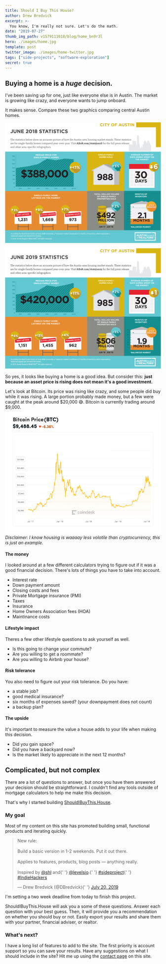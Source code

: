 ```yaml
---
title: Should I Buy This House?
author: Drew Bredvick
excerpt: >-
  You know, I'm really not sure. Let's do the math.
date: "2019-07-27"
thumb_img_path: v1579111018/blog/home_bn9r3l
hero: ./images/home.jpg
template: post
twitter_image: ./images/home-twitter.jpg
tags: ["side-projects", "software-exploration"]
secret: true
---
```

## Buying a home is a _huge_ decision.

I've been saving up for one, just like everyone else is in Austin. The market is growing like crazy, and everyone wants to jump onboard.

It makes sense. Compare these two graphics comparing central Austin homes.

![june 2018](./images/COA-June-2018.jpg)

![june 2019](./images/COA-June-2019.jpg)

So yes, it looks like buying a home is a good idea. But consider this: **just because an asset price is rising does not mean it's a good investment.**

Let's look at Bitcoin. Its price was rising like crazy, and some people did buy while it was rising. A large portion probably made money, but a few were caught at the peak around $20,000 😅. Bitcoin is currently trading around $9,000.
![bitcoin](./images/bitcoin-price-clean.png)
_Disclaimer: I know housing is waaaay less volotile than cryptocurrency, this is just an example._

#### The money

I looked around at a few different calculators trying to figure out if it was a good financial decision. There's lots of things you have to take into account.

- Interest rate
- Down payment amount
- Closing costs and fees
- Private Mortgage insurance (PMI)
- Taxes
- Insurance
- Home Owners Association fees (HOA)
- Maintinance costs

#### Lifestyle impact

Theres a few other lifestyle questions to ask yourself as well.

- Is this going to change your commute?
- Are you willing to get a roommate?
- Are you willing to Airbnb your house?

#### Risk tolerance

You also need to figure out your risk tolerance. Do you have:

- a stable job?
- good medical insurance?
- six months of expenses saved? (your downpayment does not count)
- a backup plan?

#### The upside

It's important to measure the value a house adds to your life when making this decision.

- Did you gain space?
- Did you have a backyard now?
- Is the market likely to appreciate in the next 12 months?

## Complicated, but not complex

There are a lot of questions to answer, but once you have them answered your decision should be straightforward. I couldn't find any tools outside of mortgage calculators to help me make this decision.

That's why I started building [ShouldIBuyThis.House](https://ShouldIBuyThis.House).

### My goal

Most of my content on this site has promoted building small, functional products and iterating quickly.

<div style="align-self: center; width: 100%; max-width: 500px" id="testing">
<blockquote class="twitter-tweet">
  <p lang="en" dir="ltr">
    New rule: <br />
    <br />
    Build a basic version in 1-2 weekends. Put it out there.
    <br />
    <br />
    Applies to features, products, blog posts — anything really. <br />
    <br />
    Inspired by <a href="https://twitter.com/shl?ref_src=twsrc%5Etfw">@shl</a> and{' '}
    <a href="https://twitter.com/levelsio?ref_src=twsrc%5Etfw">@levelsio</a>.{' '}
    <a href="https://twitter.com/hashtag/sideproject?src=hash&amp;ref_src=twsrc%5Etfw">#sideproject</a>{' '}
    <a href="https://twitter.com/hashtag/IndieHackers?src=hash&amp;ref_src=twsrc%5Etfw">#IndieHackers</a>
  </p>
  &mdash; Drew Bredvick (@DBredvick){' '}
  <a href="https://twitter.com/DBredvick/status/1152682809460494337?ref_src=twsrc%5Etfw">July 20, 2019</a>
</blockquote>
</div>

I'm setting a two week deadline from today to finish this project.

ShouldIBuyThis.House will ask you a some of these questions. Answer each question with your best guess. Then, it will provide you a recommendation on whether you should buy or not. Easily export your results and share them with your partner, financial adviser, or realtor.

### What's next?

I have a long list of features to add to the site. The first priority is account support so you can save your results. Have any suggestions on what I should include in the site? Hit me up using the [contact page](/contact) on this site.
